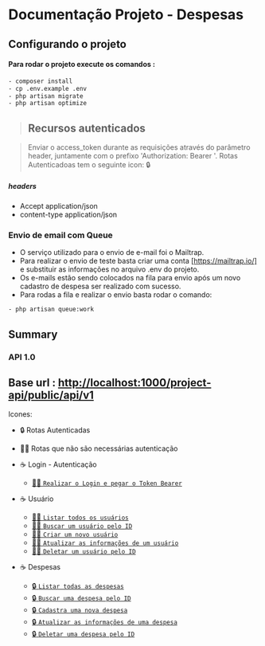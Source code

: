 #  Documentação Projeto - Despesas

## Configurando o projeto 


#### Para rodar o projeto execute os comandos : 

 ```sh
- composer install
- cp .env.example .env
- php artisan migrate
- php artisan optimize
```

>## Recursos autenticados 

>Enviar o access_token durante as requisições através do parâmetro header, juntamente com o prefixo 'Authorization: Bearer '.
Rotas Autenticadoas tem o seguinte icon: :lock:

##### headers
- Accept application/json
- content-type application/json

### Envio de email com Queue
- O serviço utilizado para o envio de e-mail foi o Mailtrap.
- Para realizar o envio de teste basta criar uma conta [https://mailtrap.io/] e substituir as informações no arquivo .env do projeto.
- Os e-mails estão sendo colocados na fila para envio após um novo cadastro de despesa ser realizado com sucesso.
- Para rodas a fila e realizar o envio basta rodar o comando:
 ```sh
- php artisan queue:work
```

## Summary

  ### API 1.0

## Base url : <http://localhost:1000/project-api/public/api/v1>

Icones: 
- :lock: Rotas Autenticadas 
- :pirate_flag: Rotas que não são necessárias autenticação
- :coffee: Login - Autenticação
    - [ :pirate_flag: `Realizar o Login e pegar o Token Bearer`](./docs/v1/Auth/login.md)

- :coffee: Usuário
    - [ :pirate_flag: `Listar todos os usuários`](./docs/v1/Users/indexRoute.md)
    - [ :pirate_flag: `Buscar um usuário pelo ID`](./docs/v1/Users/showRoute.md)
    - [ :pirate_flag: `Criar um novo usuário`](./docs/v1/Users/storeRoute.md)
    - [ :pirate_flag: `Atualizar as informações de um usuário`](./docs/v1/Users/updateRoute.md)
    - [ :pirate_flag: `Deletar um usuário pelo ID`](./docs/v1/Users/deleteRoute.md)

- :coffee: Despesas
    - [ :lock: `Listar todas as despesas`](./docs/v1/Expenses/indexRoute.md)
    - [ :lock: `Buscar uma despesa pelo ID`](./docs/v1/Expenses/showRoute.md)
    - [ :lock: `Cadastra uma nova despesa`](./docs/v1/Expenses/storeRoute.md)
    - [ :lock: `Atualizar as informações de uma despesa`](./docs/v1/Expenses/updateRoute.md)
    - [ :lock: `Deletar uma despesa pelo ID`](./docs/v1/Expenses/deleteRoute.md)
